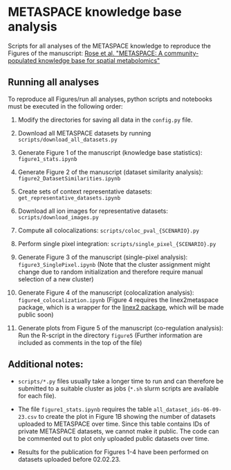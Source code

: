 # METASPACE knowledge base analysis

Scripts for all analyses of the METASPACE knowledge to reproduce the Figures of the manuscript:
[Rose et al. "METASPACE: A community-populated knowledge base for spatial metabolomics"](https://doi.org/10.1101/539478)

## Running all analyses

To reproduce all Figures/run all analyses, python scripts and notebooks must be executed in the following order: 

1. Modify the directories for saving all data in the `config.py` file.

2. Download all METASPACE datasets by running `scripts/download_all_datasets.py`

3. Generate Figure 1 of the manuscript (knowledge base statistics): `figure1_stats.ipynb`

4. Generate Figure 2 of the manuscript (dataset similarity analysis): `figure2_DatasetSimilarities.ipynb`

5. Create sets of context representative datasets: `get_representative_datasets.ipynb`

6. Download all ion images for representative datasets: `scripts/download_images.py`

7. Compute all colocalizations: `scripts/coloc_pval_{SCENARIO}.py`

8. Perform single pixel integration: `scripts/single_pixel_{SCENARIO}.py`

9. Generate Figure 3 of the manuscript (single-pixel analysis): `figure3_SinglePixel.ipynb` 
(Note that the cluster assignment might change due to random initialization and therefore require manual selection of a new cluster)

10. Generate Figure 4 of the manuscript (colocalization analysis): `figure4_colocalization.ipynb`
(Figure 4 requires the linex2metaspace package, which is a wrapper for the [linex2 package](https://pypi.org/project/linex2/), which will be made public soon)

11. Generate plots from Figure 5 of the manuscript (co-regulation analysis): Run the R-script in the directory `figure5` (Further information are included as comments in the top of the file)

## Additional notes:
* `scripts/*.py` files usually take a longer time to run and can therefore be submitted to a suitable cluster as jobs (`*.sh` slurm scripts are available for each file).

* The file `figure1_stats.ipynb` requires the table `all_dataset_ids-06-09-23.csv` to create the plot in Figure 1B showing the number of datasets uploaded to METASPACE over time.
Since this table contains IDs of private METASPACE datasets, we cannot make it public.
The code can be commented out to plot only uploaded public datasets over time.

* Results for the publication for Figures 1-4 have been performed on datasets uploaded before 02.02.23. 
